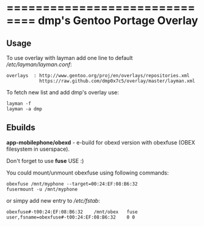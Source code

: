 ==============================
dmp's Gentoo Portage Overlay
==============================

Usage
------------
To use overlay with layman add one line to default */etc/layman/layman.conf*:

```     
overlays  : http://www.gentoo.org/proj/en/overlays/repositories.xml
            https://raw.github.com/dmp0x7c5/overlay/master/layman.xml
```     

To fetch new list and add dmp's overlay use:

```     
layman -f
layman -a dmp
```     


Ebuilds
------------

**app-mobilephone/obexd** - e-build for obexd version with obexfuse (OBEX filesystem in userspace).

Don't forget to use **fuse** USE :)

You could mount/unmount obexfuse using following commands:
```     
obexfuse /mnt/myphone --target=00:24:EF:08:B6:32
fusermount -u /mnt/myphone
```     

or simpy add new entry to */etc/fstab*:
```
obexfuse#-t00:24:EF:08:B6:32	/mnt/obex	fuse	user,fsname=obexfuse#-t00:24:EF:08:B6:32	0 0
```     



